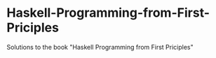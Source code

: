 # Haskell-Programming-from-First-Priciples
Solutions to the book "Haskell Programming from First Priciples"

